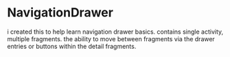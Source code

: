 # NavigationDrawer
i created this to help learn navigation drawer basics. contains single activity, multiple fragments. the ability to move between fragments via the drawer entries or buttons within the detail fragments.


